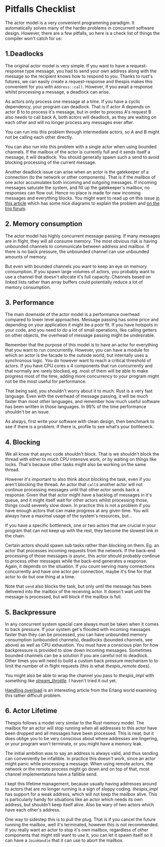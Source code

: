 # Pitfalls Checklist

The actor model is a very convenient programming paradigm. It automatically solves many of the harder problems in concurrent software design. However, there are a few pitfalls, so here is a check list of things the compiler won't catch for us:


## 1.Deadlocks

The original actor model is very simple. If you want to have a request-response type message, you had to send your own address along with the message so the recipient knows how to respond to you. Thanks to rust's futures, we can easily create a request-response and thespis makes this convenient for you with `Address::call`. However, if you await a response whilst processing a message, a deadlock can arise.

As actors only process one message at a time. If you have a cyclic dependency, your program can deadlock. That is if actor A depends on actor B to to process it's message, but in order to process A's request B also needs to call back A, both actors will deadlock, as they are waiting on each other and will no longer process any messages ever after.

You can run into this problem through intermediate actors, so A and B might not be calling each other directly.

You can also run into this problem with a single actor when using bounded channels. If the mailbox of the actor is currently full and it sends itself a message, it will deadlock. You should generally spawn such a send to avoid blocking processing of the current message.

Another deadlock issue can arise when an actor is the gatekeeper of a connection (to the network or other components). That is if the mailbox of one actor accumulates both incoming and outgoing messages. If incoming messages saturate the system, and fill up the gatekeeper's mailbox, no responses can flow out. Hence no place is made for new incoming messages and everything blocks. You might want to read up on this issue [in this article](https://elizarov.medium.com/deadlocks-in-non-hierarchical-csp-e5910d137cc) which has some nice diagrams to explain the problem and [on the trio forum](https://trio.discourse.group/t/sizing-the-channel-deadlock-freedom-vs-back-pressure).


## 2. Memory consumption

The actor model has highly concurrent message passing. If many messages are in flight, they will all consume memory. The most obvious risk is having unbounded channels to communicate between address and mailbox. If there is no back pressure, the unbounded channel can use unbounded amounts of memory.

But even with bounded channels you want to keep an eye on memory consumption. If you spawn large volumes of actors, you probably want to use a channel that doesn't allocate it's full capacity. Channels based on linked lists rather than array buffers could potentially reduce a lot of memory consumption.


## 3. Performance

The main downside of the actor model is a performance overhead compared to lower level approaches. Message passing has some price and depending on your application it might be a poor fit. If you have hotspots in your code, and you need to do a lot of small operations, like calling getters on other objects, the overhead of message passing might be undesirable.

Remember that the purpose of this model is to have an actor for everything that you want to run concurrently. However, you can have a module for which an actor is the facade to the outside world, but internally uses a synchronous logic. You do however want to reach a critical threshold of actors. If you have CPU cores x 4 components that run concurrently and that normally are rarely blocked, eg. most of them will be able to make progress most of the time, adding more concurrency to your program might not be the most useful for performance.

That being said, you shouldn't worry about it to much. Rust is a very fast language. Even with the overhead of message passing, it will be much faster than most other languages, and remember how much useful software has been written in those languages. In 99% of the time performance shouldn't be an issue.

As always, first write your software with clean design, then benchmark to see if there is a problem. If there is, profile to see what's your bottleneck.


## 4. Blocking

We all know that async code shouldn't block. That is we shouldn't block the thread with either to much CPU intensive work, or by waiting on things like locks. That's because other tasks might also be working on the same thread.

However it's important to also think about blocking the task, even if you aren't blocking the thread. An actor that `call`s another actor will not continue processing messages until that other actor sends back a response. Given that that actor might have a backlog of messages in it's queue, and it might itself wait for other actors whilst processing those, things could severely slow down. In practice this is not a problem if you have enough actors that can make progress at any given time. You will always have a maximal usage of the system's resources, but...

If you have a specific bottleneck, one or two actors that are crucial in your program that can not keep up with the rest, they become the slowest link in the chain.

Certain actors should spawn sub tasks rather than blocking on them. Eg. an actor that processes incoming requests from the network. If the back-end processing of those messages is async, this actor should probably continue to process other messages while the back-end generates a response. Again, it depends on the situation. If you count serving many connections concurrently and have one actor per connection, maybe it's fine for that actor to do but one thing at a time.

Note that `send` also blocks the task, but only until the message has been delivered into the mailbox of the receiving actor. It doesn't wait until the message is processed, but will block if the mailbox is full.


## 5. Backpressure

In any concurrent system special care always must be taken when it comes to back pressure. If your system get's flooded with incoming messages faster than they can be processed, you can have unbounded memory consumption (unbounded channels), deadlocks (bounded channels, see above) as well as CPU exhaustion. You must have a conscious plan for how backpressure is provided to slow down incoming messages. Sometimes bounded channels can be a solution if you are careful not to deadlock. Other times you will need to build a custom back pressure mechanism to to limit the number of in flight requests (this is what _thespis_remote_ does).

You might also be able to wrap the channel you pass to _thespis_impl_ with something like [_stream_throttle_](https://lib.rs/crates/stream_throttle). I haven't tried it out yet.

[Handling overload](https://ferd.ca/handling-overload.html) is an interesting article from the Erlang world examining this rather difficult problem.


## 6. Actor Lifetime

Thespis follows a model very similar to the Rust memory model. The mailbox for an actor will stop running when all addresses to this actor have been dropped and all messages have been processed. This is neat, but it does oblige you to be very conscious about where addresses are lingering, or your program won't terminate, or you might have a memory leak.

The initial ambition was to say an address is always valid, and thus sending can conveniently be infallible. In practice this doesn't work, since an actor might panic while processing a message. When using remote actors, the network or the remote process might go down and on top of that, most channel implementations have a fallible send.

I kept this lifetime management, because usually having addresses around to actors that are no longer running is a sign of sloppy coding. _thespis_impl_ has support for a weak address, which will not keep the mailbox alive. This is particularly handy for situations like an actor which needs its own address, but shouldn't keep itself alive. Also be wary of two actors which have each other's address.

One way to sidestep this is to pull the plug. That is if you cancel the future running the mailbox, well it's terminated, however this is not recommended. If you really want an actor to stop it's own mailbox, regardless of other components that might still want to use it, you can let it spawn itself so it can have a `JoinHandle` that it can use to abort the mailbox.
